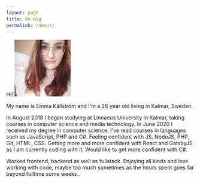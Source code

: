 ```yaml
---
layout: page
title: Om mig
permalink: /about/
---
```


Hi!
<img src="https://github.com/codesis/codesis.github.io/blob/master/selfie.jpg?raw=true" alt="selfie" width="150"/>


My name is Emma Källström and I'm a 26 year old living in Kalmar, Sweden.

In August 2018 I began studying at Linnaeus University in Kalmar, taking courses in computer science and media technology.
In June 2020 I received my degree in computer science.
I've read courses in languages such as JavaScript, PHP and C#. Feeling confident with JS, NodeJS, PHP, Git, HTML, CSS. 
Getting more and more confident with React and GatsbyJS as I am currently coding with it. Would like to get more confident with C#.

Worked frontend, backend as well as fullstack. Enjoying all kinds and love working with code, maybe too much sometimes as the
hours spent goes far beyond fulltime some weeks..

